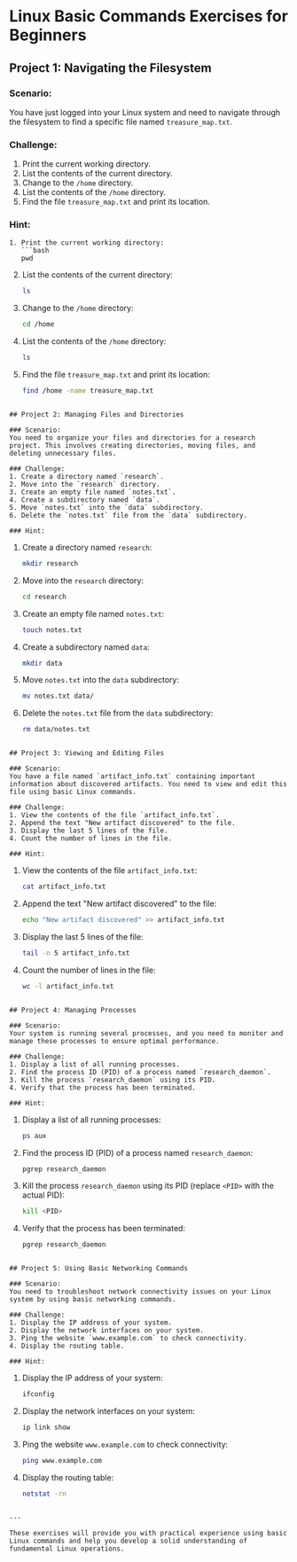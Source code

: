 # Linux Basic Commands Exercises for Beginners

## Project 1: Navigating the Filesystem

### Scenario:
You have just logged into your Linux system and need to navigate through the filesystem to find a specific file named `treasure_map.txt`.

### Challenge:
1. Print the current working directory.
2. List the contents of the current directory.
3. Change to the `/home` directory.
4. List the contents of the `/home` directory.
5. Find the file `treasure_map.txt` and print its location.

### Hint:
```
1. Print the current working directory:
   ```bash
   pwd
   ```
2. List the contents of the current directory:
   ```bash
   ls
   ```
3. Change to the `/home` directory:
   ```bash
   cd /home
   ```
4. List the contents of the `/home` directory:
   ```bash
   ls
   ```
5. Find the file `treasure_map.txt` and print its location:
   ```bash
   find /home -name treasure_map.txt
   ```
```

## Project 2: Managing Files and Directories

### Scenario:
You need to organize your files and directories for a research project. This involves creating directories, moving files, and deleting unnecessary files.

### Challenge:
1. Create a directory named `research`.
2. Move into the `research` directory.
3. Create an empty file named `notes.txt`.
4. Create a subdirectory named `data`.
5. Move `notes.txt` into the `data` subdirectory.
6. Delete the `notes.txt` file from the `data` subdirectory.

### Hint:
```
1. Create a directory named `research`:
   ```bash
   mkdir research
   ```
2. Move into the `research` directory:
   ```bash
   cd research
   ```
3. Create an empty file named `notes.txt`:
   ```bash
   touch notes.txt
   ```
4. Create a subdirectory named `data`:
   ```bash
   mkdir data
   ```
5. Move `notes.txt` into the `data` subdirectory:
   ```bash
   mv notes.txt data/
   ```
6. Delete the `notes.txt` file from the `data` subdirectory:
   ```bash
   rm data/notes.txt
   ```
```

## Project 3: Viewing and Editing Files

### Scenario:
You have a file named `artifact_info.txt` containing important information about discovered artifacts. You need to view and edit this file using basic Linux commands.

### Challenge:
1. View the contents of the file `artifact_info.txt`.
2. Append the text "New artifact discovered" to the file.
3. Display the last 5 lines of the file.
4. Count the number of lines in the file.

### Hint:
```
1. View the contents of the file `artifact_info.txt`:
   ```bash
   cat artifact_info.txt
   ```
2. Append the text "New artifact discovered" to the file:
   ```bash
   echo "New artifact discovered" >> artifact_info.txt
   ```
3. Display the last 5 lines of the file:
   ```bash
   tail -n 5 artifact_info.txt
   ```
4. Count the number of lines in the file:
   ```bash
   wc -l artifact_info.txt
   ```
```

## Project 4: Managing Processes

### Scenario:
Your system is running several processes, and you need to monitor and manage these processes to ensure optimal performance.

### Challenge:
1. Display a list of all running processes.
2. Find the process ID (PID) of a process named `research_daemon`.
3. Kill the process `research_daemon` using its PID.
4. Verify that the process has been terminated.

### Hint:
```
1. Display a list of all running processes:
   ```bash
   ps aux
   ```
2. Find the process ID (PID) of a process named `research_daemon`:
   ```bash
   pgrep research_daemon
   ```
3. Kill the process `research_daemon` using its PID (replace `<PID>` with the actual PID):
   ```bash
   kill <PID>
   ```
4. Verify that the process has been terminated:
   ```bash
   pgrep research_daemon
   ```
```

## Project 5: Using Basic Networking Commands

### Scenario:
You need to troubleshoot network connectivity issues on your Linux system by using basic networking commands.

### Challenge:
1. Display the IP address of your system.
2. Display the network interfaces on your system.
3. Ping the website `www.example.com` to check connectivity.
4. Display the routing table.

### Hint:
```
1. Display the IP address of your system:
   ```bash
   ifconfig
   ```
2. Display the network interfaces on your system:
   ```bash
   ip link show
   ```
3. Ping the website `www.example.com` to check connectivity:
   ```bash
   ping www.example.com
   ```
4. Display the routing table:
   ```bash
   netstat -rn
   ```
```

---

These exercises will provide you with practical experience using basic Linux commands and help you develop a solid understanding of fundamental Linux operations.
